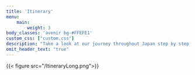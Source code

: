 ```yaml
---
title: 'Itinerary'
menu:
    main:
        weight: 3
body_classes: 'avenir bg-#FFEFE1'
custom_css: ["custom.css"]
description: "Take a look at our journey throughout Japan step by step!"
omit_header_text: "true"
---
```

{{< figure src="/ItineraryLong.png">}}
